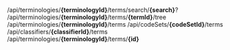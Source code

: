 
<endpoint class="get">/api/terminologies/**{terminologyId}**/terms/search/**{search}**?</endpoint>
<endpoint class="get">/api/terminologies/**{terminologyId}**/terms/**{termId}**/tree</endpoint>
<endpoint class="get">/api/terminologies/**{terminologyId}**/terms</endpoint>
<endpoint class="get">/api/codeSets/**{codeSetId}**/terms</endpoint>
<endpoint class="get">/api/classifiers/**{classifierId}**/terms</endpoint>
<endpoint class="get">/api/terminologies/**{terminologyId}**/terms/**{id}**</endpoint>